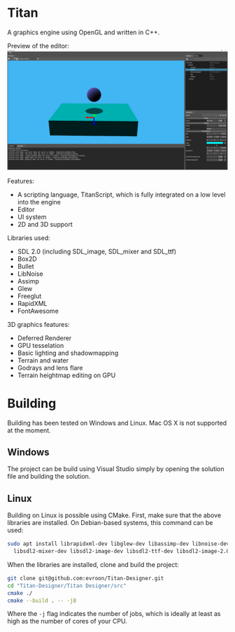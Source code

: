 # Titan

A graphics engine using OpenGL and written in C++.

Preview of the editor:
![alt text](misc/images/titan_preview.png "Preview of the editor")

Features:
  - A scripting language, TitanScript, which is fully integrated on a low level into the engine
  - Editor
  - UI system
  - 2D and 3D support

Libraries used:
  - SDL 2.0 (including SDL_image, SDL_mixer and SDL_ttf)
  - Box2D
  - Bullet
  - LibNoise
  - Assimp
  - Glew
  - Freeglut
  - RapidXML
  - FontAwesome

3D graphics features:
  - Deferred Renderer
  - GPU tesselation
  - Basic lighting and shadowmapping
  - Terrain and water
  - Godrays and lens flare
  - Terrain heightmap editing on GPU

# Building
Building has been tested on Windows and Linux. Mac OS X is not supported at the moment.

## Windows
The project can be build using Visual Studio simply by opening the solution file and building the solution.

## Linux
Building on Linux is possible using CMake. First, make sure that the above libraries are installed. On Debian-based systems, this command can be used:

```bash
sudo apt install librapidxml-dev libglew-dev libassimp-dev libnoise-dev libbullet-dev libbox2d-dev \
  libsdl2-mixer-dev libsdl2-image-dev libsdl2-ttf-dev libsdl2-image-2.0-0 libsdl2-dev
```

When the libraries are installed, clone and build the project:
```bash
git clone git@github.com:evroon/Titan-Designer.git
cd "Titan-Designer/Titan Designer/src"
cmake ./
cmake --build . -- -j8
```

Where the `-j` flag indicates the number of jobs, which is ideally at least as high as the number of cores of your CPU.
